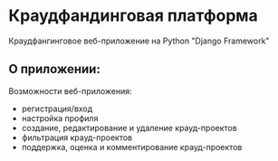 # Краудфандинговая платформа

Краудфангинговое веб-приложение на Python "Django Framework"

## О приложении:
Возможности веб-приложения:

- регистрация/вход
- настройка профиля
- создание, редактирование и удаление крауд-проектов
- фильтрация крауд-проектов
- поддержка, оценка и комментирование крауд-проектов